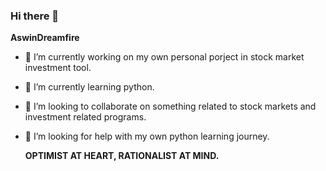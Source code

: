 ### Hi there 👋


**AswinDreamfire** 


- 🔭 I’m currently working on my own personal porject in stock market investment tool.
- 🌱 I’m currently learning python.
- 👯 I’m looking to collaborate on something related to stock markets and investment related programs.
- 🤔 I’m looking for help with my own python learning journey.


  **OPTIMIST AT HEART, RATIONALIST AT MIND.**

